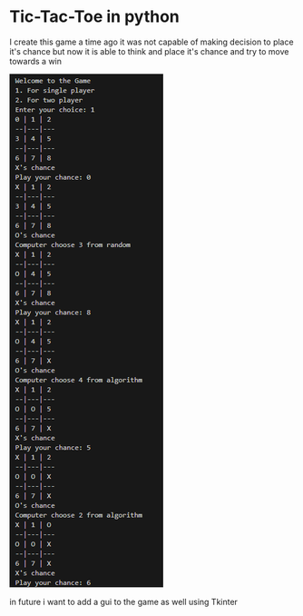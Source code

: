 # Tic-Tac-Toe in python
I create this game a time ago it was not capable of making decision to place it's chance but now it is able to think and place it's chance and try to move towards a win 

![Example](image-1.png)

in future i want to add a gui to the game as well using Tkinter